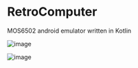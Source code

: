 # RetroComputer
 
MOS6502 android emulator written in Kotlin

![image](https://user-images.githubusercontent.com/57000021/218130807-4b3d3fef-051f-4abf-8aa6-ebe5bfe5f772.png)

![image](https://user-images.githubusercontent.com/57000021/218130859-453ea37a-a71e-49c7-aaf6-4059fb418389.png)
